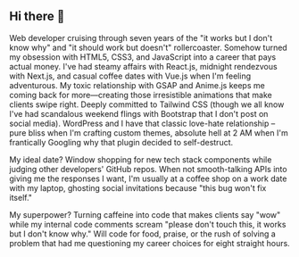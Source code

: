 ## Hi there 👋

Web developer cruising through seven years of the "it works but I don't know why" and "it should work but doesn't" rollercoaster.
Somehow turned my obsession with HTML5, CSS3, and JavaScript into a career that pays actual money. I've had steamy affairs with React.js, midnight rendezvous with Next.js, and casual coffee dates with Vue.js when I'm feeling adventurous.
My toxic relationship with GSAP and Anime.js keeps me coming back for more—creating those irresistible animations that make clients swipe right. Deeply committed to Tailwind CSS (though we all know I've had scandalous weekend flings with Bootstrap that I don't post on social media).
WordPress and I have that classic love-hate relationship – pure bliss when I'm crafting custom themes, absolute hell at 2 AM when I'm frantically Googling why that plugin decided to self-destruct. 

My ideal date?
Window shopping for new tech stack components while judging other developers' GitHub repos. When not smooth-talking APIs into giving me the responses I want, I'm usually at a coffee shop on a work date with my laptop, ghosting social invitations because "this bug won't fix itself."

My superpower?
Turning caffeine into code that makes clients say "wow" while my internal code comments scream "please don't touch this, it works but I don't know why." Will code for food, praise, or the rush of solving a problem that had me questioning my career choices for eight straight hours.
